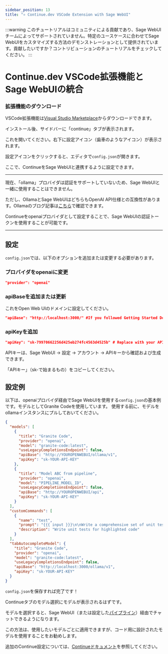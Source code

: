 ```yaml
---
sidebar_position: 13
title: "⚛️ Continue.dev VSCode Extension with Sage WebUI"
---
```


:::warning
このチュートリアルはコミュニティによる貢献であり、Sage WebUIチームによってサポートされていません。特定のユースケースに合わせてSage WebUIをカスタマイズする方法のデモンストレーションとして提供されています。貢献したいですか？コントリビューションのチュートリアルをチェックしてください。
:::

# Continue.dev VSCode拡張機能とSage WebUIの統合

### 拡張機能のダウンロード

VSCode拡張機能は[Visual Studio Marketplace](https://marketplace.visualstudio.com/items?itemName=Continue.continue)からダウンロードできます。

インストール後、サイドバーに「continue」タブが表示されます。

これを開いてください。右下に設定アイコン（歯車のようなアイコン）が表示されます。

設定アイコンをクリックすると、エディタで`config.json`が開きます。

ここで、ContinueをSage WebUIと連携するように設定できます。

---

現在、「ollama」プロバイダは認証をサポートしていないため、Sage WebUIと一緒に使用することはできません。

ただし、OllamaとSage WebUIはどちらもOpenAI API仕様との互換性があります。Ollamaのブログ記事は[こちら](https://ollama.com/blog/openai-compatibility)で確認できます。

Continueをopenaiプロバイダとして設定することで、Sage WebUIの認証トークンを使用することが可能です。

---

## 設定

`config.json`では、以下のオプションを追加または変更する必要があります。

### プロバイダをopenaiに変更

```json
"provider": "openai"
```

### apiBaseを追加または更新

これをOpen Web UIのドメインに設定してください。

```json
"apiBase": "http://localhost:3000/" #If you followed Getting Started Docker
```

### apiKeyを追加

```json
"apiKey": "sk-79970662256d425eb274fc4563d4525b" # Replace with your API key
```

APIキーは、Sage WebUI -> 設定 -> アカウント -> APIキーから確認および生成できます。

「APIキー」（sk-で始まるもの）をコピーしてください。

## 設定例

以下は、openaiプロバイダ経由でSage WebUIを使用する`config.json`の基本例です。モデルとしてGranite Codeを使用しています。
使用する前に、モデルをollamaインスタンスにプルしておいてください。

```json
{
  "models": [
    {
      "title": "Granite Code",
      "provider": "openai",
      "model": "granite-code:latest",
      "useLegacyCompletionsEndpoint": false,
      "apiBase": "http://YOUROPENWEBUI/ollama/v1",
      "apiKey": "sk-YOUR-API-KEY"
    },
    {
      "title": "Model ABC from pipeline",
      "provider": "openai",
      "model": "PIPELINE_MODEL_ID",
      "useLegacyCompletionsEndpoint": false,
      "apiBase": "http://YOUROPENWEBUI/api",
      "apiKey": "sk-YOUR-API-KEY"
    }
  ],
  "customCommands": [
    {
      "name": "test",
      "prompt": "{{{ input }}}\n\nWrite a comprehensive set of unit tests for the selected code. It should setup, run tests that check for correctness including important edge cases, and teardown. Ensure that the tests are complete and sophisticated. Give the tests just as chat output, don't edit any file.",
      "description": "Write unit tests for highlighted code"
    }
  ],
  "tabAutocompleteModel": {
    "title": "Granite Code",
    "provider": "openai",
    "model": "granite-code:latest",
    "useLegacyCompletionsEndpoint": false,
    "apiBase": "http://localhost:3000/ollama/v1",
    "apiKey": "sk-YOUR-API-KEY"
  }
}
```

`config.json`を保存すれば完了です！

Continueタブのモデル選択にモデルが表示されるはずです。

モデルを選択すると、Sage WebUI（または設定した[パイプライン](/pipelines)）経由でチャットできるようになります。

この方法は、使用したいモデルごとに適用できますが、コード用に設計されたモデルを使用することをお勧めします。

追加のContinue設定については、[Continueドキュメント](https://docs.continue.dev/reference/Model%20Providers/openai)を参照してください。